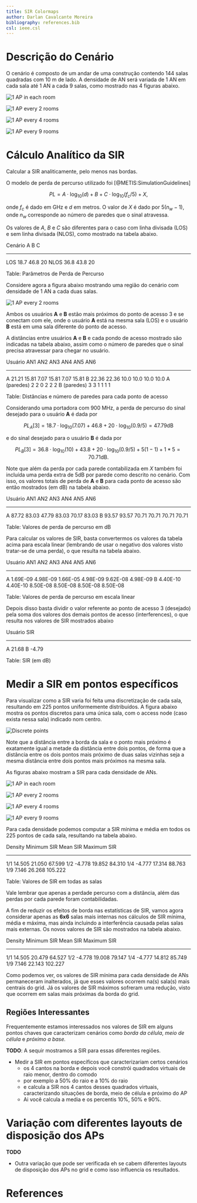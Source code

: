 ```yaml
---
title: SIR Colormaps
author: Darlan Cavalcante Moreira
bibliography: references.bib
csl: ieee.csl
---
```



# Descrição do Cenário #

O cenário é composto de um andar de uma construção contendo 144 salas
quadradas com 10 m de lado. A densidade de AN será variada de 1 AN em cada
sala até 1 AN a cada 9 salas, como mostrado nas 4 figuras abaixo.


![1 AP in each room](./figs/scenario_1_ap_1_room.{{imageExt}})

![1 AP every 2 rooms](./figs/scenario_1_ap_2_rooms.{{imageExt}})

![1 AP every 4 rooms](./figs/scenario_1_ap_4_rooms.{{imageExt}})

![1 AP every 9 rooms](./figs/scenario_1_ap_9_rooms.{{imageExt}})



# Cálculo Analítico da SIR #

Calcular a SIR analiticamente, pelo menos nas bordas.


O modelo de perda de percurso utilizado foi [@METIS:SimulationGuidelines]

$$PL = A \cdot \log_{10}(d) + B + C \cdot \log_{10}(f_c/5) + X,$$

onde $f_c$ é dado em GHz e $d$ em metros. O valor de $X$ é dado por
$5 (n_w - 1)$, onde $n_w$ corresponde ao número de paredes que o sinal
atravessa.

Os valores de $A$, $B$ e $C$ são diferentes para o caso com linha divisada
(LOS) e sem linha divisada (NLOS), como mostrado na tabela abaixo.

 Cenário       A        B       C
----------  -------  -------  ------
   LOS        18.7     46.8     20 
   NLOS       36.8     43.8     20

Table: Parâmetros de Perda de Percurso


Considere agora a figura abaixo mostrando uma região do cenário com
densidade de 1 AN a cada duas salas.

![1 AP every 2 rooms](./figs/scenario_1_ap_2_rooms_sub.{{imageExt}})

Ambos os usuários **A** e **B** estão mais próximos do ponto de acesso 3 e
se conectam com ele, onde o usuário **A** está na mesma sala (LOS) e o
usuário **B** está em uma sala diferente do ponto de acesso.

A distâncias entre usuários **A** e **B** e cada pondo de acesso mostrado
são indicadas na tabela abaixo, assim como o número de paredes que o sinal
precisa atravessar para chegar no usuário.

Usuário          AN1    AN2      AN3    AN4      AN5    AN6
--------        -----  ------  ------  ------  ------  ------
   A            21.21  15.81    7.07   15.81    7.07   15.81
   B            22.36  22.36    10.0   10.0     10.0    10.0
   A (paredes)   2       2       0       2        2      2
   B (paredes)   3       3       1       1        1      1
   
Table: Distâncias e número de paredes para cada ponto de acesso


<!-- ANs = np.array([-.5 + 1j * 1.5, 1.5 + 1j * 1.5, 0.5 + 1j * 0.5, -.5 + 1j * -0.5, 1.5 + 1j * -0.5, 0.5 + 1j * -1.5]) -->


Considerando uma portadora com 900 MHz, a perda de percurso do sinal
desejado para o usuário **A** é dada por

$$PL_A[3] = 18.7 \cdot \log_{10}(7.07) + 46.8 + 20 \cdot \log_{10}(0.9/5) = 47.79\text{dB}$$

e do sinal desejado para o usuário **B** é dada por

$$PL_B[3] = 36.8 \cdot \log_{10}(10) + 43.8 + 20 \cdot \log_{10}(0.9/5) + 5(1-1) + 1*5= 70.71 \text{dB}.$$

Note que além da perda por cada parede contabilizada em $X$ também foi
incluída uma perda extra de 5dB por parede como descrito no cenário. Com
isso, os valores totais de perda de **A** e **B** para cada ponto de acesso
são então mostrados (em dB) na tabela abaixo.

Usuário          AN1    AN2      AN3    AN4      AN5    AN6
--------        -----  ------  ------  ------  ------  ------
   A            87.72   83.03   47.79   83.03   70.17   83.03
   B            93.57   93.57   70.71   70.71   70.71   70.71

Table: Valores de perda de percurso em dB


Para calcular os valores de SIR, basta convertermos os valores da tabela
acima para escala linear (lembrando de usar o negativo dos valores visto
tratar-se de uma perda), o que resulta na tabela abaixo.

Usuário          AN1         AN2       AN3       AN4       AN5      AN6
--------        --------  --------  --------  --------  --------  --------
   A            1.69E-09  4.98E-09  1.66E-05  4.98E-09  9.62E-08  4.98E-09
   B            4.40E-10  4.40E-10  8.50E-08  8.50E-08  8.50E-08  8.50E-08

Table: Valores de perda de percurso em escala linear


Depois disso basta dividir o valor referente ao ponto de acesso 3
(desejado) pela soma dos valores dos demais pontos de acesso
(interferences), o que resulta nos valores de SIR mostrados abaixo

Usuário    SIR
--------  ----- 
   A      21.68
   B      -4.79

Table: SIR (em dB)




# Medir a SIR em pontos específicos #

Para visualizar como a SIR varia foi feita uma discretização de cada sala,
resultando em 225 pontos uniformemente distribuídos. A figura abaixo mostra
os pontos discretos para uma única sala, com o access node (caso exista
nessa sala) indicado nom centro.

![Discrete points](./figs/discretized_room.{{imageExt}})

Note que a distância entre a borda da sala e o ponto mais próximo é
exatamente igual a metade da distância entre dois pontos, de forma que a
distância entre os dois pontos mais próximo de duas salas vizinhas seja a
mesma distância entre dois pontos mais próximos na mesma sala.


As figuras abaixo mostram a SIR para cada densidade de ANs.

![1 AP in each room](./figs/sinr_1_ap_1_room.{{imageExt}})

![1 AP every 2 rooms](./figs/sinr_1_ap_2_rooms.{{imageExt}})

![1 AP every 4 rooms](./figs/sinr_1_ap_4_rooms.{{imageExt}})

![1 AP every 9 rooms](./figs/sinr_1_ap_9_rooms.{{imageExt}})

Para cada densidade podemos computar a SIR mínima e média em todos os 225
pontos de cada sala, resultando na tabela abaixo.

  Density    Minimum SIR    Mean SIR     Maximum SIR
----------  -------------  -----------  -------------
   1/1          14.505         21.050       67.599
   1/2          -4.778         19.852       84.310
   1/4          -4.777         17.314       88.763
   1/9           7.146         26.268       105.222

Table: Valores de SIR em todas as salas


Vale lembrar que apenas a perdade percurso com a distância, além das perdas
por cada parede foram contabilidadas.


A fim de reduzir os efeitos de borda nas estatísticas de SIR, vamos agora
considerar apenas as **6x6** salas mais internas nos cálculos de SIR
mínima, média e máxima, mas ainda incluindo a interferência causada pelas
salas mais externas. Os novos valores de SIR são mostrados na tabela
abaixo.


  Density    Minimum SIR    Mean SIR     Maximum SIR
----------  -------------  -----------  -------------
   1/1         14.505        20.479         64.527
   1/2         -4.778        19.008         79.147
   1/4         -4.777        14.812         85.749
   1/9          7.146        22.143        102.227

Como podemos ver, os valores de SIR mínima para cada densidade de ANs
permaneceram inalterados, já que esses valores ocorrem na(s) sala(s) mais
centrais do grid. Já os valores de SIR máximos sofreram uma redução, visto
que ocorrem em salas mais próximas da borda do grid. 


## Regiões Interessantes  ##

Frequentemente estamos interessados nos valores de SIR em alguns pontos
chaves que caracterizam cenários como *borda da célula*, *meio de célula* e
*próximo a base.*

**TODO**: A sequir mostramos a SIR para essas diferentes regiões.

- Medir a SIR em pontos específicos que caracterizariam certos cenários
    - os 4 cantos na borda e depois você constrói quadrados virtuais de
      raio menor, dentro do comodo
    - por exemplo a 50% do raio e a 10% do raio
    - e calcula a SIR nos 4 cantos desses quadrados virtuais,
      caracterizando situações de borda, meio de célula e próximo do AP
    - Ai você calcula a media e os percentis 10%, 50% e 90%. 



# Variação com diferentes layouts de disposição dos APs #

**TODO**

- Outra variação que pode ser verificada eh se cabem diferentes layouts de
  disposição dos APs no grid e como isso influencia os resultados.


# References #

